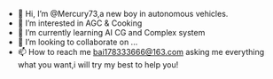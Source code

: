 - 👋 Hi, I’m @Mercury73,a new boy in autonomous vehicles.
- 👀 I’m interested in AGC & Cooking
- 🌱 I’m currently learning AI CG and Complex system
- 💞️ I’m looking to collaborate on ...
- 📫 How to reach me bai178333666@163.com asking me everything what you want,i will try my best to help you!

<!---
Mercury73/Mercury73 is a ✨ special ✨ repository because its `README.md` (this file) appears on your GitHub profile.
You can click the Preview link to take a look at your changes.
--->
